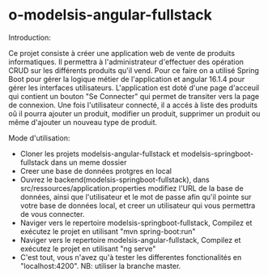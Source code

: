 # o-modelsis-angular-fullstack
Introduction:

Ce projet consiste à créer une application web de vente de produits informatiques.
Il permettra à l'administrateur d'effectuer des opération CRUD sur les différents produits qu'il vend.
Pour ce faire on a utilisé Spring Boot pour gérer la logique métier de l'application et angular 16.1.4 pour gérer les interfaces
utilisateurs.
L'application est doté d'une page d'acceuil qui contient un bouton "Se Connecter" qui permet de transiter vers la page de connexion.
Une fois l'utilisateur connecté, il a accés à liste des produits oû il pourra ajouter un produit, modifier un produit, supprimer un produit ou même 
d'ajouter un nouveau type de produit.

Mode d'utilisation:
- Cloner les projets modelsis-angular-fullstack et modelsis-springboot-fullstack dans un meme dossier
- Creer une base de données protgres en local
- Ouvrez le backend(modelsis-springboot-fullstack), dans src/ressources/application.properties modifiez l'URL de la base de données, ainsi que l'utilisateur et le mot de
 passe afin qu'il pointe sur votre base de données local, et creer un utilisateur qui vous permettra de vous connecter.
- Naviger vers le repertoire modelsis-springboot-fullstack, Compilez et exécutez le projet en utilisant "mvn spring-boot:run"
- Naviger vers le repertoire modelsis-angular-fullstack, Compilez et exécutez le projet en utilisant "ng serve"
- C'est tout, vous n'avez qu'à tester les differentes fonctionalités en "localhost:4200".
  NB: utiliser la branche master.
